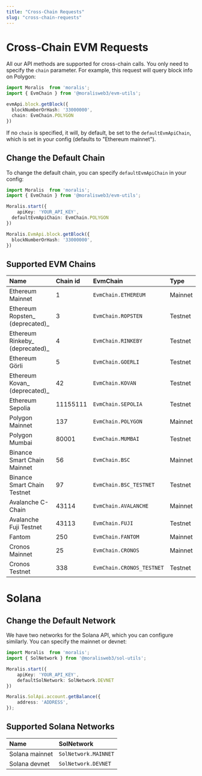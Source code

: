 ```yaml
---
title: "Cross-Chain Requests"
slug: "cross-chain-requests"
---
```

# Cross-Chain EVM Requests

All our API methods are supported for cross-chain calls. You only need to specify the `chain` parameter. For example, this request will query block info on Polygon:

```typescript
import Moralis  from 'moralis';
import { EvmChain } from '@moralisweb3/evm-utils';

evmApi.block.getBlock({
  blockNumberOrHash: '33000000',
  chain: EvmChain.POLYGON
})
```



If no `chain` is specified, it will, by default, be set to the `defaultEvmApiChain`, which is set in your config (defaults to "Ethereum mainnet").

## Change the Default Chain

To change the default chain, you can specify `defaultEvmApiChain` in your config:

```typescript
import Moralis  from 'moralis';
import { EvmChain } from '@moralisweb3/evm-utils';

Moralis.start({
	apiKey: 'YOUR_API_KEY',
  defaultEvmApiChain: EvmChain.POLYGON
})

Moralis.EvmApi.block.getBlock({
  blockNumberOrHash: '33000000',
})
```



## Supported EVM Chains

| Name                            | Chain id | EvmChain                  | Type    |
| :------------------------------ | :------- | :------------------------ | :------ |
| Ethereum Mainnet                | 1        | `EvmChain.ETHEREUM`       | Mainnet |
| Ethereum Ropsten_ (deprecated)_ | 3        | `EvmChain.ROPSTEN`        | Testnet |
| Ethereum Rinkeby_ (deprecated)_ | 4        | `EvmChain.RINKEBY`        | Testnet |
| Ethereum Görli                  | 5        | `EvmChain.GOERLI`         | Testnet |
| Ethereum Kovan_ (deprecated)_   | 42       | `EvmChain.KOVAN`          | Testnet |
| Ethereum Sepolia                | 11155111 | `EvmChain.SEPOLIA`        | Testnet |
| Polygon Mainnet                 | 137      | `EvmChain.POLYGON`        | Mainnet |
| Polygon Mumbai                  | 80001    | `EvmChain.MUMBAI`         | Testnet |
| Binance Smart Chain Mainnet     | 56       | `EvmChain.BSC`            | Mainnet |
| Binance Smart Chain Testnet     | 97       | `EvmChain.BSC_TESTNET`    | Testnet |
| Avalanche C-Chain               | 43114    | `EvmChain.AVALANCHE`      | Mainnet |
| Avalanche Fuji Testnet          | 43113    | `EvmChain.FUJI`           | Testnet |
| Fantom                          | 250      | `EvmChain.FANTOM`         | Mainnet |
| Cronos Mainnet                  | 25       | `EvmChain.CRONOS`         | Mainnet |
| Cronos Testnet                  | 338      | `EvmChain.CRONOS_TESTNET` | Testnet |

# Solana

## Change the Default Network

We have two networks for the Solana API, which you can configure similarly. You can specify the mainnet or devnet:

```typescript
import Moralis  from 'moralis';
import { SolNetwork } from '@moralisweb3/sol-utils';

Moralis.start({
	apiKey: 'YOUR_API_KEY',
	defaultSolNetwork: SolNetwork.DEVNET
})

Moralis.SolApi.account.getBalance({
	address: 'ADDRESS',
});
```



## Supported Solana Networks

| Name           | SolNetwork           |
| :------------- | :------------------- |
| Solana mainnet | `SolNetwork.MAINNET` |
| Solana devnet  | `SolNetwork.DEVNET`  |